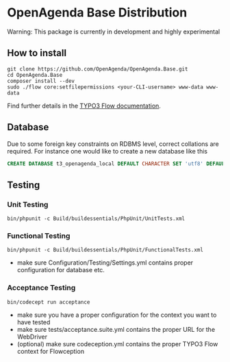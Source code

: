 # OpenAgenda Base Distribution

Warning: This package is currently in development and highly experimental


## How to install

```shell
git clone https://github.com/OpenAgenda/OpenAgenda.Base.git
cd OpenAgenda.Base
composer install --dev
sudo ./flow core:setfilepermissions <your-CLI-username> www-data www-data
```

Find further details in the [TYPO3 Flow documentation](http://docs.typo3.org/flow/TYPO3FlowDocumentation/TheDefinitiveGuide/PartII/Installation.html).

## Database

Due to some foreign key constraints on RDBMS level, correct collations are required.
For instance one would like to create a new database like this

```sql
CREATE DATABASE t3_openagenda_local DEFAULT CHARACTER SET 'utf8' DEFAULT COLLATE 'utf8_unicode_ci';
```

## Testing

### Unit Testing

```shell
bin/phpunit -c Build/buildessentials/PhpUnit/UnitTests.xml
```

### Functional Testing

```shell
bin/phpunit -c Build/buildessentials/PhpUnit/FunctionalTests.xml
```

* make sure Configuration/Testing/Settings.yml contains proper configuration for database etc.

### Acceptance Testing

```shell
bin/codecept run acceptance
```

* make sure you have a proper configuration for the context you want to have tested
* make sure tests/acceptance.suite.yml contains the proper URL for the WebDriver
* (optional) make sure codeception.yml contains the proper TYPO3 Flow context for Flowception
